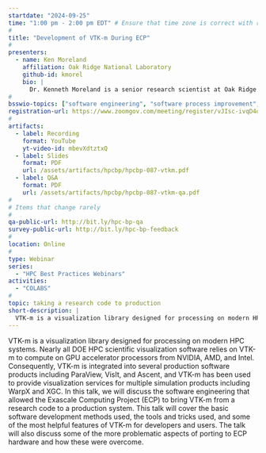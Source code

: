 ```yaml
---
startdate: "2024-09-25"
time: "1:00 pm - 2:00 pm EDT" # Ensure that time zone is correct with respect to standard/daylight time
#
title: "Development of VTK-m During ECP"
#
presenters:
  - name: Ken Moreland
    affiliation: Oak Ridge National Laboratory
    github-id: kmorel
    bio: |
      Dr. Kenneth Moreland is a senior research scientist at Oak Ridge National Laboratory. He received BS degrees in computer science and electrical engineering from the New Mexico Institute of Mining and Technology in 1997. He received MS and PhD degrees in computer science from the University of New Mexico in 2000 and 2004, respectively. Dr. Moreland specializes in large-scale visualization and graphics and plays an active role in the development of several HPC products, including ParaView, VTK, IceT, Catalyst, and VTK-m. His current interests include the design and development of visualization algorithms and systems to run on multi-core, many-core, and future-generation computer hardware.
#
bsswio-topics: ["software engineering", "software process improvement", "performance portability", "software sustainability", "online learning"]
registration-url: https://www.zoomgov.com/meeting/register/vJIsc-ivqD4oGPQPCTRqcJUhOcAEBUnjEes
#
artifacts:
  - label: Recording
    format: YouTube
    yt-video-id: mbevXdtztxQ
  - label: Slides
    format: PDF
    url: /assets/artifacts/hpcbp/hpcbp-087-vtkm.pdf
  - label: Q&A
    format: PDF
    url: /assets/artifacts/hpcbp/hpcbp-087-vtkm-qa.pdf
#
# Items that change rarely
#
qa-public-url: http://bit.ly/hpc-bp-qa
survey-public-url: http://bit.ly/hpc-bp-feedback
#
location: Online
#
type: Webinar
series:
  - "HPC Best Practices Webinars"
activities:
  - "COLABS"
#
topic: taking a research code to production
short-description: |
  VTK-m is a visualization library designed for processing on modern HPC systems. This presentation will discuss the software engineering that allowed the Exascale Computing Project (ECP) to bring VTK-m from a research code to a production system.
---
```

VTK-m is a visualization library designed for processing on modern HPC systems. Nearly all DOE HPC scientific visualization software relies on VTK-m to compute on GPU accelerator processors from NVIDIA, AMD, and Intel. Consequently, VTK-m is integrated into several production software products including ParaView, VisIt, and Ascent, and VTK-m has been used to provide visualization services for multiple simulation products including WarpX and XGC. In this talk, we will discuss the software engineering that allowed the Exascale Computing Project (ECP) to bring VTK-m from a research code to a production system. This talk will cover the basic software development methods used, the tools and tricks used, and some of the most helpful features of VTK-m for developers and users. The talk will also discuss some of the more problematic aspects of porting to ECP hardware and how these were overcome.